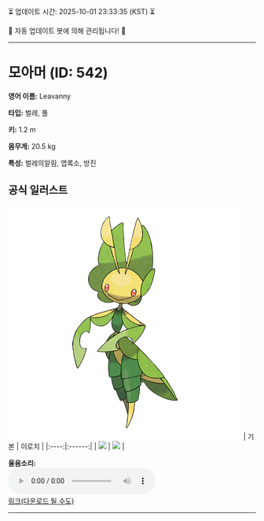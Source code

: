 
⏳ 업데이트 시간: 2025-10-01 23:33:35 (KST) ⏳

🤖 자동 업데이트 봇에 의해 관리됩니다! 🤖

---

# 모아머 (ID: 542)
**영어 이름:** Leavanny

**타입:** 벌레, 풀

**키:** 1.2 m

**몸무게:** 20.5 kg

**특성:** 벌레의알림, 엽록소, 방진

## 공식 일러스트
![](https://raw.githubusercontent.com/PokeAPI/sprites/master/sprites/pokemon/other/official-artwork/542.png)
| 기본 | 이로치 |
|:----:|:------:|
| <img src="http://play.pokemonshowdown.com/sprites/ani/leavanny.gif" width="200"> | <img src="http://play.pokemonshowdown.com/sprites/ani-shiny/leavanny.gif" width="200"> |

**울음소리:**<br><audio controls src="https://raw.githubusercontent.com/PokeAPI/cries/main/cries/pokemon/latest/542.ogg"></audio><br> [링크(다운로드 될 수도)](https://raw.githubusercontent.com/PokeAPI/cries/main/cries/pokemon/latest/542.ogg)


---
